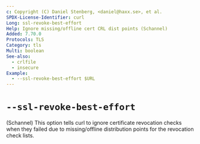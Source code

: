```yaml
---
c: Copyright (C) Daniel Stenberg, <daniel@haxx.se>, et al.
SPDX-License-Identifier: curl
Long: ssl-revoke-best-effort
Help: Ignore missing/offline cert CRL dist points (Schannel)
Added: 7.70.0
Protocols: TLS
Category: tls
Multi: boolean
See-also:
  - crlfile
  - insecure
Example:
  - --ssl-revoke-best-effort $URL
---
```


# `--ssl-revoke-best-effort`

(Schannel) This option tells curl to ignore certificate revocation checks when
they failed due to missing/offline distribution points for the revocation check
lists.

